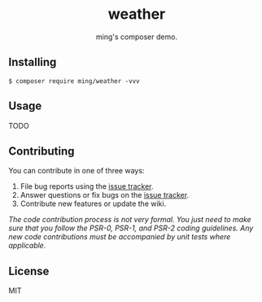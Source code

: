 <h1 align="center"> weather </h1>

<p align="center"> ming's composer demo.</p>


## Installing

```shell
$ composer require ming/weather -vvv
```

## Usage

TODO

## Contributing

You can contribute in one of three ways:

1. File bug reports using the [issue tracker](https://github.com/ming/weather/issues).
2. Answer questions or fix bugs on the [issue tracker](https://github.com/ming/weather/issues).
3. Contribute new features or update the wiki.

_The code contribution process is not very formal. You just need to make sure that you follow the PSR-0, PSR-1, and PSR-2 coding guidelines. Any new code contributions must be accompanied by unit tests where applicable._

## License

MIT